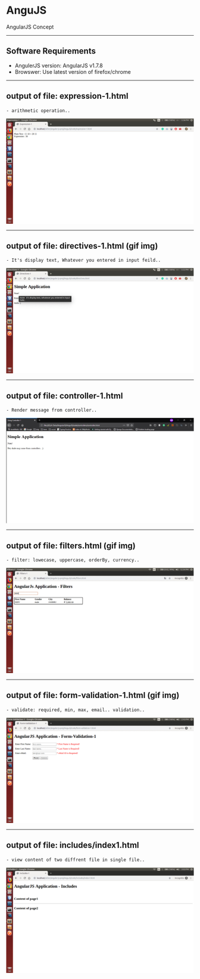 # AnguJS
AngularJS Concept

---
## Software Requirements
- AngulerJS version: AngularJS v1.7.8
- Browswer: Use latest version of firefox/chrome


---
## output of file: expression-1.html
	- arithmetic operation..
<kbd><img src="/imgs-readme/expression-1_v1-1.png" alt="expression-1_v1-1" title="arithmetic operation using angularjs.."></img></kbd>


---
## output of file: directives-1.html (gif img)
	- It's display text, Whatever you entered in input feild..
<kbd><img src="/imgs-readme/directives_v2-2.gif" alt="directives_v2-2" title="It's display text, Whatever you entered in input feild.."></img></kbd>

---
## output of file: controller-1.html
	- Render message from controller..
<kbd><img src="/imgs-readme/controller_v1-2.png" alt="alternative_v2-2" title="Render message from controller.."></img></kbd>


---
## output of file: filters.html (gif img)
	- filter: lowecase, uppercase, orderBy, currency..
<kbd><img src="/imgs-readme/filters_v1-1.gif" alt="alternative_v1-1" title=""></img></kbd>

---
## output of file: form-validation-1.html (gif img)
	- validate: required, min, max, email.. validation.. 
<kbd><img src="/imgs-readme/form-validation-1_v1-1.gif" alt="alternative_v1-1" title=""></img></kbd>

---
## output of file: includes/index1.html
	- view content of two diffrent file in single file..
<kbd><img src="/imgs-readme/includes-1_v1-1.png" alt="alternative_v1-1" title=""></img></kbd>